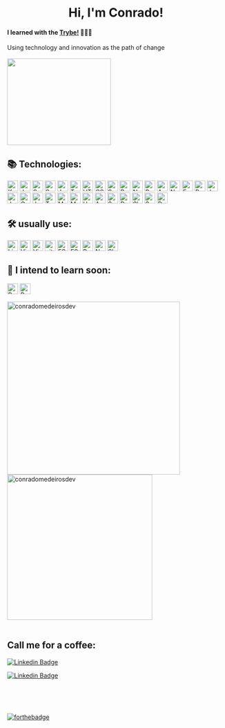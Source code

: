 <div align='center'> <h1> Hi, I'm Conrado!</h1></div>

#### I learned with the [Trybe!](https://www.betrybe.com/) 👩🏽‍💻


Using technology and innovation as the path of change 
<br />
<br />
<img src="https://media.giphy.com/media/13HBDT4QSTpveU/giphy.gif" width="240" height="200">
 ## 📚 Technologies:

<img src="https://img.shields.io/badge/kotlin-282C34.svg?style=for-the-badge&logo=kotlin&logoColor=0095D5" alt="Kotlin logo" title="Kotlin" height="25" /> <img src="https://img.shields.io/badge/Java-282C34.svg?style=for-the-badge&logo=openjdk&logoColor=ED8B00" alt="Java logo" title="Java" height="25" /> <img src="https://img.shields.io/badge/spring-282C34.svg?style=for-the-badge&logo=spring&logoColor=6DB33F" alt="Spring logo" title="Spring" height="25" /> <img src="https://img.shields.io/badge/Spring_Boot-282C34.svg?style=for-the-badge&logo=spring-boot&logoColor=6DB33F" alt="Spring logo" title="Spring" height="25" /> <img src="https://img.shields.io/badge/JavaScript-282C34?style=for-the-badge&logo=javascript&logoColor=F7DF1E" alt="JavaScript logo" title="JavaScript" height="25" /> <img src="https://img.shields.io/badge/Typescript-282C34?style=for-the-badge&logo=typescript&logoColor=007ACC" alt="Typescript logo" title="Typescript" height="25" /> <img src="https://img.shields.io/badge/HTML5-282C34?style=for-the-badge&logo=html5&logoColor=E34F26" alt="HTML5 logo" title="HTML5" height="25" /> <img src="https://img.shields.io/badge/CSS3-282C34?style=for-the-badge&logo=css3&logoColor=1572B6" alt="CSS3 logo" title="CSS3" height="25" /> <img src="https://img.shields.io/badge/Sass-282C34?style=for-the-badge&logo=css3&logoColor=CC6699" alt="Sass logo" title="CSS3" height="25" /> <img src="https://img.shields.io/badge/React-282C34?style=for-the-badge&logo=react&logoColor=61DAFB" alt="React logo" title="React.js / React Native" height="25" /> <img src="https://img.shields.io/badge/next%20js-282C34?style=for-the-badge&logo=nextdotjs&logoColor=white" alt="Next.js logo" title="Next.js" height="25" /> <img src="https://img.shields.io/badge/Redux-282C34?style=for-the-badge&logo=redux&logoColor=764ABC" alt="Redux logo" title="Redux" height="25" /> <img src="https://img.shields.io/badge/Angular-282C34?style=for-the-badge&logo=angular&logoColor=DD0031" alt="Angular logo" title="Angular" height="25" /> <img src="https://img.shields.io/badge/Node.js-282C34?style=for-the-badge&logo=Node.js&logoColor=#339933" alt="Node logo" title="Node" height="25" /> <img src="https://img.shields.io/badge/Express-282C34?style=for-the-badge&logo=Express&logoColor=#339933" alt="Express logo" title="Express" height="25" /> <img src="https://img.shields.io/badge/Python-282C34?style=for-the-badge&logo=Python&logoColor=ffdd54" alt="Python logo" title="Python" height="25" /> <img src="https://img.shields.io/badge/Junit5-282C34?style=for-the-badge&logo=junit5&logoColor=25A162" alt="Junit5 logo" title="Junit5" height="25" /> <img src="https://img.shields.io/badge/Jest-282C34?style=for-the-badge&logo=jest&logoColor=cc0000" alt="Jest logo" title="Jest" height="25" /> <img src="https://img.shields.io/badge/Cypress-282C34?style=for-the-badge&logo=cypress&logoColor=34A577" alt="Cypress logo" title="Cypress" height="25" /> <img src="https://img.shields.io/badge/Jasmine-282C34?style=for-the-badge&logo=jasmine&logoColor=8A4182" alt="Jasmine logo" title="Jasmine" height="25" /> <img src="https://img.shields.io/badge/TestingLibrary-282C34?style=for-the-badge&logo=testing-library&logoColor=%23E33332" alt="Testing Library logo" title="TestingLibrary" height="25" /> <img src="https://img.shields.io/badge/MySQL-282C34?style=for-the-badge&logo=MySQL&logoColor=f29111" alt="MySQL logo" title="MySQL" height="25" /> <img src="https://img.shields.io/badge/MongoDB-282C34?style=for-the-badge&logo=MongoDB&logoColor=589636" alt="MongoDB logo" title="MongoDB" height="25" /> <img src="https://img.shields.io/badge/Heroku-282C34?style=for-the-badge&logo=Heroku&logoColor=764ABC" alt="Heroku logo" title="Heroku" height="25" /> <img src="https://img.shields.io/badge/Amazon_AWS-282C34?style=for-the-badge&logo=amazonaws&logoColor=FF9900" alt="Amazon_AWS logo" title="Amazon_AWS" height="25" /> <img src="https://img.shields.io/badge/Sonar%20cloud-282C34?style=for-the-badge&logo=sonarcloud&logoColor=F3702A" alt="Sonar Cloud logo" title="Sonar Cloud" height="25" /> <img src="https://img.shields.io/badge/Docker-282C34?style=for-the-badge&logo=docker&logoColor=2CA5E0" alt="Docker logo" title="Docker" height="25" /> <img src="https://img.shields.io/badge/Shell_Script-282C34?style=for-the-badge&logo=gnu-bash&logoColor=white" alt="Shell Script logo" title="Shell Script" height="25" /> <img src="https://img.shields.io/badge/Socket.io-282C34?style=for-the-badge&logo=Socket.io&logoColor=white" alt="Socket.io logo" title="Socket.io" height="25" /> <img src="https://img.shields.io/badge/DATADOG-282C34?style=for-the-badge&logo=datadog&logoColor=632CA6" alt="Datadog logo" title="Datadog" height="25" />


## 🛠️ usually use:
<img src="https://img.shields.io/badge/Linux-282C34?style=for-the-badge&logo=Linux&logoColor=FFFFFF" alt="Linux logo" title="Linux" height="25" /> <img src="https://img.shields.io/badge/VS%20Code-282C34?style=for-the-badge&logo=visual-studio-code&logoColor=007ACC" alt="Visual Studio Code logo" title="Visual Studio Code" height="25" /> 
<img src="https://img.shields.io/badge/VIM-282C34?style=for-the-badge&logo=vim&logoColor=11AB00" alt="Vim logo" title="Vim" height="25" /> <img src="https://img.shields.io/badge/git-282C34?style=for-the-badge&logo=git&logoColor=F05032" alt="git logo" title="git" height="25" />  <img src="https://img.shields.io/badge/ESLint-282C34?style=for-the-badge&logo=eslint&logoColor=191970" alt191970="ESLint logo" title="ESLint" height="25" /> 
<img src="https://img.shields.io/badge/SonarLint-282C34?style=for-the-badge&logo=sonarlint&logoColor=CB2029" alt191970="ESLint logo" title="ESLint" height="25" /> <img src="https://img.shields.io/badge/Bootstrap-282C34?style=for-the-badge&logo=bootstrap&logoColor=836FFF" alt="Bootstrap logo" title="ESLint" height="25" /> <img src="https://img.shields.io/badge/Notion-282C34?style=for-the-badge&logo=notion&logoColor=FFFFF" alt="Notion logo" title="Notion" height="25" /> <img src="https://img.shields.io/badge/Slack-282C34?style=for-the-badge&logo=Slack&logoColor=2EB67D" alt="Slack logo" title="Slack" height="25" />


## 📖 I intend to learn soon:
<img src="https://img.shields.io/badge/Pandas-282C34?style=for-the-badge&logo=Pandas&logoColor=white" alt="Pandas logo" title="Pandas" height="25" />  <img src="https://img.shields.io/badge/R-282C34?style=for-the-badge&logo=R&logoColor=276DC3" alt="R logo" title="R" height="25" />

<a href="https://github.com/conradomedeirosdev">
  <img align="center" width="400px" src="https://github-readme-stats.vercel.app/api?username=conradomedeirosdev&count_private=true&show_icons=true&theme=dracula" alt="conradomedeirosdev" />
<a href="https://github.com/conradomedeirosdev">
  <img align="center" width="336px" src="https://github-readme-stats.vercel.app/api/top-langs/?username=conradomedeirosdev&count_private=true&layout=compact&theme=dracula" alt="conradomedeirosdev" />
</a>
<br />
<br />


## Call me for a coffee:

[![Linkedin Badge](https://img.shields.io/badge/linkedin-%230077B5.svg?style=for-the-badge&logo=linkedin&logoColor=white&link=https://www.linkedin.com/in/conrado-medeiros/)](https://www.linkedin.com/in/conrado-medeiros/)

[![Linkedin Badge](https://img.shields.io/badge/Gmail-D14836.svg?style=for-the-badge&logo=gmail&logoColor=white&link=mailto:conradodemedeiros@gmail.com)](mailto:conradodemedeiros@gmail.com)


<br />
<br />
<br />

[![forthebadge](https://ForTheBadge.com/images/badges/built-with-love.svg)](https://forthebadge.com)
